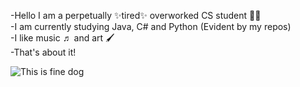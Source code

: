 -Hello I am a perpetually ✨tired✨ overworked CS student ✌🏻<br>
-I am currently studying Java, C# and Python (Evident by my repos)<br>
-I like music ♬ and art 🖌️<br>
-That's about it!<br>

![This is fine dog](https://www.google.com/url?sa=i&url=https%3A%2F%2Fwww.npr.org%2F2023%2F01%2F16%2F1149232763%2Fthis-is-fine-meme-anniversary-gunshow-web-comic&psig=AOvVaw35zywf2Eo3M226jiQBx1l7&ust=1683802466604000&source=images&cd=vfe&ved=0CBEQjRxqFwoTCNi_3JHL6v4CFQAAAAAdAAAAABAE)

